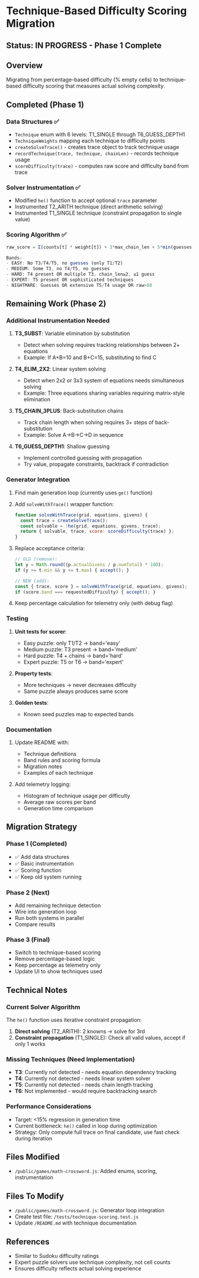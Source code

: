 # Technique-Based Difficulty Scoring Migration

## Status: IN PROGRESS - Phase 1 Complete

## Overview
Migrating from percentage-based difficulty (% empty cells) to technique-based difficulty scoring that measures actual solving complexity.

## Completed (Phase 1)

### Data Structures ✅
- `Technique` enum with 6 levels: T1_SINGLE through T6_GUESS_DEPTH1
- `TechniqueWeights` mapping each technique to difficulty points
- `createSolveTrace()` - creates trace object to track technique usage
- `recordTechnique(trace, technique, chainLen)` - records technique usage
- `scoreDifficulty(trace)` - computes raw score and difficulty band from trace

### Solver Instrumentation ✅
- Modified `he()` function to accept optional `trace` parameter
- Instrumented T2_ARITH technique (direct arithmetic solving)
- Instrumented T1_SINGLE technique (constraint propagation to single value)

### Scoring Algorithm ✅
```javascript
raw_score = Σ(counts[t] * weight[t]) + 3*max_chain_len + 5*min(guesses,1)

Bands:
- EASY: No T3/T4/T5, no guesses (only T1/T2)
- MEDIUM: Some T3, no T4/T5, no guesses
- HARD: T4 present OR multiple T3, chain_len≥2, ≤1 guess
- EXPERT: T5 present OR sophisticated techniques
- NIGHTMARE: Guesses OR extensive T5/T4 usage OR raw>80
```

## Remaining Work (Phase 2)

### Additional Instrumentation Needed
1. **T3_SUBST**: Variable elimination by substitution
   - Detect when solving requires tracking relationships between 2+ equations
   - Example: If A+B=10 and B+C=15, substituting to find C

2. **T4_ELIM_2X2**: Linear system solving
   - Detect when 2x2 or 3x3 system of equations needs simultaneous solving
   - Example: Three equations sharing variables requiring matrix-style elimination

3. **T5_CHAIN_3PLUS**: Back-substitution chains
   - Track chain length when solving requires 3+ steps of back-substitution
   - Example: Solve A→B→C→D in sequence

4. **T6_GUESS_DEPTH1**: Shallow guessing
   - Implement controlled guessing with propagation
   - Try value, propagate constraints, backtrack if contradiction

### Generator Integration
1. Find main generation loop (currently uses `ge()` function)
2. Add `solveWithTrace()` wrapper function:
   ```javascript
   function solveWithTrace(grid, equations, givens) {
     const trace = createSolveTrace();
     const solvable = !he(grid, equations, givens, trace);
     return { solvable, trace, score: scoreDifficulty(trace) };
   }
   ```

3. Replace acceptance criteria:
   ```javascript
   // OLD (remove):
   let y = Math.round((p.actualGivens / p.numTotal) * 100);
   if (y >= t.min && y <= t.max) { accept(); }

   // NEW (add):
   const { trace, score } = solveWithTrace(grid, equations, givens);
   if (score.band === requestedDifficulty) { accept(); }
   ```

4. Keep percentage calculation for telemetry only (with debug flag)

### Testing
1. **Unit tests for scorer**:
   - Easy puzzle: only T1/T2 → band='easy'
   - Medium puzzle: T3 present → band='medium'
   - Hard puzzle: T4 + chains → band='hard'
   - Expert puzzle: T5 or T6 → band='expert'

2. **Property tests**:
   - More techniques → never decreases difficulty
   - Same puzzle always produces same score

3. **Golden tests**:
   - Known seed puzzles map to expected bands

### Documentation
1. Update README with:
   - Technique definitions
   - Band rules and scoring formula
   - Migration notes
   - Examples of each technique

2. Add telemetry logging:
   - Histogram of technique usage per difficulty
   - Average raw scores per band
   - Generation time comparison

## Migration Strategy

### Phase 1 (Completed)
- ✅ Add data structures
- ✅ Basic instrumentation
- ✅ Scoring function
- ✅ Keep old system running

### Phase 2 (Next)
- Add remaining technique detection
- Wire into generation loop
- Run both systems in parallel
- Compare results

### Phase 3 (Final)
- Switch to technique-based scoring
- Remove percentage-based logic
- Keep percentage as telemetry only
- Update UI to show techniques used

## Technical Notes

### Current Solver Algorithm
The `he()` function uses iterative constraint propagation:
1. **Direct solving** (T2_ARITH): 2 knowns → solve for 3rd
2. **Constraint propagation** (T1_SINGLE): Check all valid values, accept if only 1 works

### Missing Techniques (Need Implementation)
- **T3**: Currently not detected - needs equation dependency tracking
- **T4**: Currently not detected - needs linear system solver
- **T5**: Currently not detected - needs chain length tracking
- **T6**: Not implemented - would require backtracking search

### Performance Considerations
- Target: <15% regression in generation time
- Current bottleneck: `he()` called in loop during optimization
- Strategy: Only compute full trace on final candidate, use fast check during iteration

## Files Modified
- `/public/games/math-crossword.js`: Added enums, scoring, instrumentation

## Files To Modify
- `/public/games/math-crossword.js`: Generator loop integration
- Create test file: `/tests/technique-scoring.test.js`
- Update `/README.md` with technique documentation

## References
- Similar to Sudoku difficulty ratings
- Expert puzzle solvers use technique complexity, not cell counts
- Ensures difficulty reflects actual solving experience
